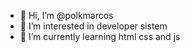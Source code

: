 - 👋 Hi, I’m @polkmarcos
- 👀 I’m interested in developer sistem
- 🌱 I’m currently learning html css and js


<!---
polkmarcos/polkmarcos is a ✨ special ✨ repository because its `README.md` (this file) appears on your GitHub profile.
You can click the Preview link to take a look at your changes.
--->
